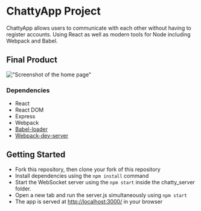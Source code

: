 # ChattyApp Project

ChattyApp allows users to communicate with each other without having to register accounts. Using React as well as modern tools for Node including Webpack and Babel.

## Final Product 

!["Screenshot of the home page"](https://github.com/itsalysialynn/ChattyApp/blob/master/images/home_page.png)

### Dependencies

-  React
-  React DOM
-  Express
-  Webpack
-  [Babel-loader](https://github.com/babel/babel-loader)
-  [Webpack-dev-server](https://github.com/webpack/webpack-dev-server)

## Getting Started

- Fork this repository, then clone your fork of this repository
- Install dependencies using the `npm install` command
- Start the WebSocket server using the `npm start` inside the chatty_server folder.
- Open a new tab and run the server.js simultaneously using `npm start` 
- The app is served at <http://localhost:3000/> in your browser  
